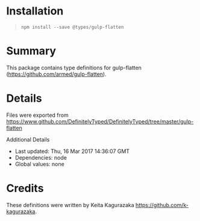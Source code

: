 # Installation
> `npm install --save @types/gulp-flatten`

# Summary
This package contains type definitions for gulp-flatten (https://github.com/armed/gulp-flatten).

# Details
Files were exported from https://www.github.com/DefinitelyTyped/DefinitelyTyped/tree/master/gulp-flatten

Additional Details
 * Last updated: Thu, 16 Mar 2017 14:36:07 GMT
 * Dependencies: node
 * Global values: none

# Credits
These definitions were written by Keita Kagurazaka <https://github.com/k-kagurazaka>.
